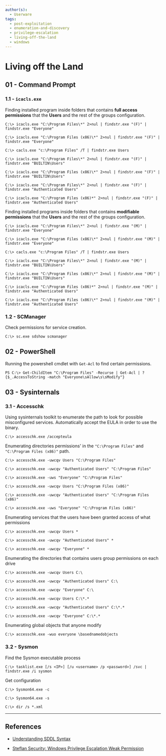 ```yaml
---
author(s):
  - Userware
tags:
  - post-exploitation
  - enumeration-and-discovery
  - privilege-escalation
  - living-off-the-land
  - windows
---
```

# Living off the Land

## 01 - Command Prompt

### 1.1 - `icacls.exe`

Finding installed program inside folders that contains **full access permissions** that the **Users** and the rest of the groups configuration.

```
C:\> icacls.exe "C:\Program Files\*" 2>nul | findstr.exe "(F)" | findstr.exe "Everyone"

C:\> icacls.exe "C:\Program Files (x86)\*" 2>nul | findstr.exe "(F)" | findstr.exe "Everyone"

C:\> cacls.exe "c:\Program Files" /T | findstr.exe Users

C:\> icacls.exe "C:\Program Files\*" 2>nul | findstr.exe "(F)" | findstr.exe "BUILTIN\Users"

C:\> icacls.exe "C:\Program Files (x86)\*" 2>nul | findstr.exe "(F)" | findstr.exe "BUILTIN\Users"

C:\> icacls.exe "C:\Program Files\*" 2>nul | findstr.exe "(F)" | findstr.exe "Authenticated Users"

C:\> icacls.exe "C:\Program Files (x86)*" 2>nul | findstr.exe "(F)" | findstr.exe "Authenticated Users"
```

Finding installed programs inside folders that contains **modifiable permissions** that the **Users** and the rest of the groups configuration.

```
C:\> icacls.exe "C:\Program Files\*" 2>nul | findstr.exe "(M)" | findstr.exe "Everyone"

C:\> icacls.exe "C:\Program Files (x86)\*" 2>nul | findstr.exe "(M)" | findstr.exe "Everyone"

C:\> cacls.exe "c:\Program Files" /T | findstr.exe Users

C:\> icacls.exe "C:\Program Files\*" 2>nul | findstr.exe "(M)" | findstr.exe "BUILTIN\Users"

C:\> icacls.exe "C:\Program Files (x86)\*" 2>nul | findstr.exe "(M)" | findstr.exe "BUILTIN\Users"

C:\> icacls.exe "C:\Program Files (x86)*" 2>nul | findstr.exe "(M)" | findstr.exe "Authenticated Users"

C:\> icacls.exe "C:\Program Files (x86)\*" 2>nul | findstr.exe "(M)" | findstr.exe "Authenticated Users"
```

### 1.2 - SCManager

Check permissions for service creation.

```
C:\> sc.exe sdshow scmanager
```

## 02 - PowerShell

Running the powershell cmdlet with `Get-Acl` to find certain permissions.

```
PS C:\> Get-ChildItem "C:\Program Files" -Recurse | Get-Acl | ?{$_.AccessToString -match "Everyone\sAllow\s\sModify"}
```

## 03 - Sysinternals

### 3.1 - Accesschk

Using sysinternals toolkit to enumerate the path to look for possible misconfigured services. Automatically accept the EULA in order to use the binary.

```
C:\> accesschk.exe /accepteula
```

Enumerating directories permissions' in the `"C:\Program Files"` and `"C:\Program Files (x86)"` path.

```
C:\> accesschk.exe -uwcqv Users "C:\Program Files"

C:\> accesschk.exe -uwcqv "Authenticated Users" "C:\Program Files"

C:\> accesschk.exe -uws "Everyone" "C:\Program Files"

C:\> accesschk.exe -uwcqv Users "C:\Program Files (x86)"

C:\> accesschk.exe -uwcqv "Authenticated Users" "C:\Program Files (x86)"

C:\> accesschk.exe -uws "Everyone" "C:\Program Files (x86)"
```

Enumerating services that the users have been granted access of what permissions

```
C:\> accesschk.exe -uwcqv Users *

C:\> accesschk.exe -uwcqv "Authenticated Users" *

C:\> accesschk.exe -uwcqv "Everyone" *
```

Enumerating the directories that contains users group permissions on each drive

```
C:\> accesschk.exe -uwcqv Users C:\

C:\> accesschk.exe -uwcqv "Authenticated Users" C:\

C:\> accesschk.exe -uwcqv "Everyone" C:\

C:\> accesschk.exe -uwcqv Users C:\*.*

C:\> accesschk.exe -uwcqv "Authenticated Users" C:\*.*

C:\> accesschk.exe -uwcqv "Everyone" C:\*.*
```

Enumerating global objects that anyone modify

```
C:\> accesschk.exe -wuo everyone \basednamedobjects
```

### 3.2 - Sysmon

Find the Sysmon executable process

```
C:\> tasklist.exe [/s <IP>] [/u <username> /p <password>] /svc | findstr.exe /i sysmon
```

Get configuration

```
C:\> Sysmon64.exe -c

C:\> Sysmon64.exe -s

C:\> dir /s *.xml
```

---
## References

- [Understanding SDDL Syntax](https://itconnect.uw.edu/wares/msinf/other-help/understanding-sddl-syntax/)

- [Steflan Security: Windows Privilege Escalation Weak Permission](https://steflan-security.com/windows-privilege-escalation-weak-permission/)
